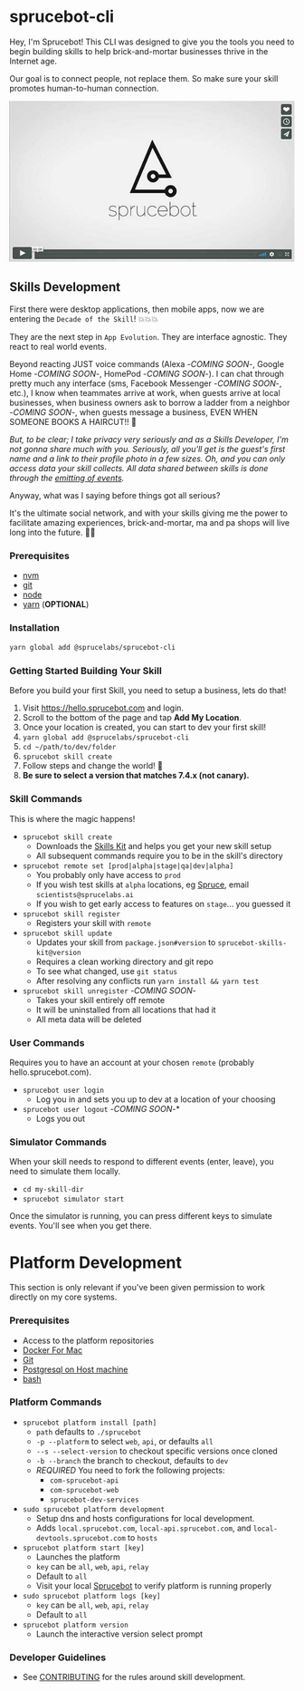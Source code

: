 # sprucebot-cli

Hey, I'm Sprucebot! This CLI was designed to give you the tools you need to begin building skills to help brick-and-mortar businesses thrive in the Internet age.

Our goal is to connect people, not replace them. So make
sure your skill promotes human-to-human connection.

[![Watch Vignette 1](images/video-poster.jpg?raw=true)](https://vimeo.com/196923365)

## Skills Development

First there were desktop applications, then mobile apps, now we are entering the `Decade of the Skill`! 💥💥💥

They are the next step in `App Evolution`. They are interface agnostic. They react to real world events.

Beyond reacting JUST voice commands (Alexa -_COMING SOON_-, Google Home -_COMING SOON_-, HomePod -_COMING SOON_-). I can chat through pretty much any interface (sms, Facebook Messenger -_COMING SOON_-, etc.), I know when teammates arrive at work, when guests arrive at local businesses, when business owners ask to borrow a ladder from a neighbor -_COMING SOON_-, when guests message a business, EVEN WHEN SOMEONE BOOKS A HAIRCUT!! 💇

_But, to be clear; I take privacy very seriously and as a Skills Developer, I'm not gonna share much with you. Seriously, all you'll get is the guest's first name and a link to their profile photo in a few sizes. Oh, and you can only access data your skill collects. All data shared between skills is done through the [emitting of events](https://github.com/liquidg3/sprucebot-skills-kit/blob/dev/docs/events.md)._

Anyway, what was I saying before things got all serious?

It's the ultimate social network, and with your skills giving me the power to
facilitate amazing experiences, brick-and-mortar, ma and pa shops will live long into the future. 🌲🤖

### Prerequisites

- [nvm](https://github.com/creationix/nvm/blob/master/README.md)
- [git](https://git-scm.com/downloads)
- [node](https://nodejs.org)
- [yarn](https://github.com/yarnpkg/yarn) (**OPTIONAL**)

### Installation

```bash
yarn global add @sprucelabs/sprucebot-cli
```

### Getting Started Building Your Skill

Before you build your first Skill, you need to setup a business, lets do that!

1. Visit https://hello.sprucebot.com and login.
2. Scroll to the bottom of the page and tap **Add My Location**.
3. Once your location is created, you can start to dev your first skill!
4. `yarn global add @sprucelabs/sprucebot-cli`
5. `cd ~/path/to/dev/folder`
6. `sprucebot skill create`
7. Follow steps and change the world! 💪
8. **Be sure to select a version that matches 7.4.x (not canary).**

### Skill Commands

This is where the magic happens!

- `sprucebot skill create`
  - Downloads the [Skills Kit](https://www.npmjs.com/package/sprucebot-skills-kit) and helps you get your new skill setup
  - All subsequent commands require you to be in the skill's directory
- `sprucebot remote set [prod|alpha|stage|qa|dev|alpha]`
  - You probably only have access to `prod`
  - If you wish test skills at `alpha` locations, eg [Spruce](https://vimeo.com/214239239), email `scientists@sprucelabs.ai`
  - If you wish to get early access to features on `stage`... you guessed it
- `sprucebot skill register`
  - Registers your skill with `remote`
- `sprucebot skill update`
  - Updates your skill from `package.json#version` to `sprucebot-skills-kit@version`
  - Requires a clean working directory and git repo
  - To see what changed, use `git status`
  - After resolving any conflicts run `yarn install && yarn test`
- `sprucebot skill unregister` -_COMING SOON_-
  - Takes your skill entirely off remote
  - It will be uninstalled from all locations that had it
  - All meta data will be deleted

### User Commands

Requires you to have an account at your chosen `remote` (probably hello.sprucebot.com).

- `sprucebot user login`
  - Log you in and sets you up to dev at a location of your choosing
- `sprucebot user logout` -_COMING SOON_-\*
  - Logs you out

### Simulator Commands

When your skill needs to respond to different events (enter, leave), you need to simulate them locally.

- `cd my-skill-dir`
- `sprucebot simulator start`

Once the simulator is running, you can press different keys to simulate events. You'll see when you get there.

# Platform Development

This section is only relevant if you've been given permission to work directly on my core systems.

### Prerequisites

- Access to the platform repositories
- [Docker For Mac](https://www.docker.com/docker-mac)
- [Git](https://git-scm.com)
- [Postgresql on Host machine](https://gist.github.com/sgnl/609557ebacd3378f3b72)
- [bash](https://www.gnu.org/software/bash/)

### Platform Commands

- `sprucebot platform install [path]`
  - `path` defaults to `./sprucebot`
  - `-p --platform` to select `web`, `api`, or defaults `all`
  - `--s --select-version` to checkout specific versions once cloned
  - `-b --branch` the branch to checkout, defaults to `dev`
  - _REQUIRED_ You need to fork the following projects:
    - `com-sprucebot-api`
    - `com-sprucebot-web`
    - `sprucebot-dev-services`
- `sudo sprucebot platform development`
  - Setup dns and hosts configurations for local development.
  - Adds `local.sprucebot.com`, `local-api.sprucebot.com`, and `local-devtools.sprucebot.com` to `hosts`
- `sprucebot platform start [key]`
  - Launches the platform
  - `key` can be `all`, `web`, `api`, `relay`
  - Default to `all`
  - Visit your local [Sprucebot](https://local.sprucebot.com) to verify platform is running properly
- `sudo sprucebot platform logs [key]`
  - `key` can be `all`, `web`, `api`, `relay`
  - Default to `all`
- `sprucebot platform version`
  - Launch the interactive version select prompt

### Developer Guidelines

- See [CONTRIBUTING](https://github.com/sprucelabsai/sprucebot-cli/blob/dev/docs/CONTRIBUTING.md) for the rules around skill development.
